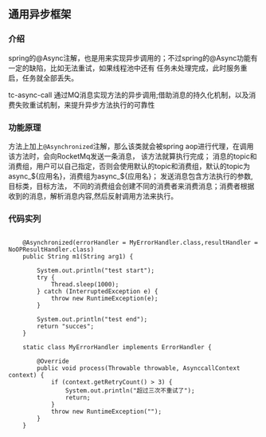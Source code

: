 ## 通用异步框架

### 介绍
spring的@Async注解，也是用来实现异步调用的；不过spring的@Async功能有一定的缺陷，比如无法重试，如果线程池中还有
任务未处理完成，此时服务重启，任务就全部丢失。

tc-async-call 通过MQ消息实现方法的异步调用;借助消息的持久化机制，以及消费失败重试机制，来提升异步方法执行的可靠性


### 功能原理
方法上加上`@Asynchronized`注解，那么该类就会被spring aop进行代理，在调用该方法时，会向RocketMq发送一条消息，
该方法就算执行完成； 消息的topic和消费组，用户可以自己指定，否则会使用默认的topic和消费组，默认的topic为async_${应用名}，消费组为async_${应用名}；
发送消息包含方法执行的参数,目标类，目标方法，
不同的消费组会创建不同的消费者来消费消息；消费者根据收到的消息，解析消息内容,然后反射调用方法来执行。



### 代码实列

```

    @Asynchronized(errorHandler = MyErrorHandler.class,resultHandler = NoOPResultHandler.class)
    public String m1(String arg1) {

        System.out.println("test start");
        try {
            Thread.sleep(1000);
        } catch (InterruptedException e) {
            throw new RuntimeException(e);
        }

        System.out.println("test end");
        return "succes";
    }

    static class MyErrorHandler implements ErrorHandler {

        @Override
        public void process(Throwable throwable, AsynccallContext context) {
            if (context.getRetryCount() > 3) {
                System.out.println("超过三次不重试了");
                return;
            }
            throw new RuntimeException("");
        }
    }
```